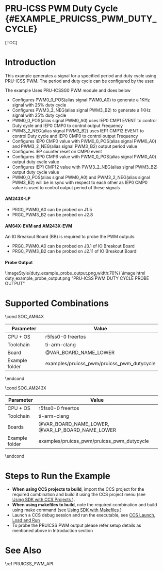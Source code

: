 # PRU-ICSS PWM Duty Cycle {#EXAMPLE_PRUICSS_PWM_DUTY_CYCLE}

[TOC]

# Introduction

This example generates a signal for a specified period and duty cycle using
PRU-ICSS PWM. The period and duty cycle can be configured by the user.

The example Uses PRU-ICSSG0 PWM module and does below

- Configures PWM0_0_POS(alias signal PWM0_A0) to generate a 1KHz signal with 25% duty cycle 
- Configures PWM3_2_NEG(alias signal PWM3_B2) to generate a 1KHz signal with 25% duty cycle 
- PWM0_0_POS(alias signal PWM0_A0) uses IEP0 CMP1 EVENT to control Duty cycle and IEP0 CMP0 to control output Frequency
- PWM3_2_NEG(alias signal PWM3_B2) uses IEP1 CMP12 EVENT to control Duty cycle and IEP0 CMP0 to control output Frequency
- Configures IEP0 CMP0 value with PWM0_0_POS(alias signal PWM0_A0) and PWM3_2_NEG(alias signal PWM3_B2) output period value
- Configures IEP counter reset on CMP0 event
- Configures IEP0 CMP6 value with PWM0_0_POS(alias signal PWM0_A0) output duty cycle value
- Configures IEP1 CMP12 value with PWM3_2_NEG(alias signal PWM3_B2) output duty cycle value
- PWM0_0_POS(alias signal PWM0_A0) and PWM3_2_NEG(alias signal PWM3_B2) will be in sync with respect to each other as IEP0 CMP0 value is used to control output period of these signals

#### AM243X-LP  
- PRG0_PWM0_A0 can be probed on J1.5
- PRG0_PWM3_B2 can be probed on J2.8

#### AM64X-EVM and AM243X-EVM 
An IO Breakout Board (BB) is required to probe the PWM outputs
- PRG0_PWM0_A0 can be probed on J3.1 of IO Breakout Board
- PRG0_PWM3_B2 can be probed on J2.11 of IO Breakout Board

#### Probe Output

\imageStyle{duty_example_probe_output.png,width:70%}
\image html duty_example_probe_output.png "PRU-ICSS PWM DUTY CYCLE PROBE OUTPUT"

# Supported Combinations

\cond SOC_AM64X

 Parameter      | Value
 ---------------|-----------
 CPU + OS       | r5fss0-0 freertos
 Toolchain      | ti-arm-clang
 Board          | @VAR_BOARD_NAME_LOWER
 Example folder | examples/pruicss_pwm/pruicss_pwm_dutycycle

\endcond

\cond SOC_AM243X

 Parameter      | Value
 ---------------|-----------
 CPU + OS       | r5fss0-0 freertos
 Toolchain      | ti-arm-clang
 Boards         | @VAR_BOARD_NAME_LOWER, @VAR_LP_BOARD_NAME_LOWER
 Example folder | examples/pruicss_pwm/pruicss_pwm_dutycycle

\endcond

# Steps to Run the Example

- **When using CCS projects to build**, import the CCS project for the required combination
  and build it using the CCS project menu (see <a href="@VAR_MCU_SDK_DOCS_PATH/CCS_PROJECTS_PAGE.html" target="_blank"> Using SDK with CCS Projects </a>).
- **When using makefiles to build**, note the required combination and build using
  make command (see <a href="@VAR_MCU_SDK_DOCS_PATH/MAKEFILE_BUILD_PAGE.html" target="_blank"> Using SDK with Makefiles </a>)
- Launch a CCS debug session and run the executable, see <a href="@VAR_MCU_SDK_DOCS_PATH/CCS_LAUNCH_PAGE.html" target="_blank">  CCS Launch, Load and Run </a>
- To probe the PRUICSS PWM output please refer setup details as mentioned above in Introduction section

# See Also

\ref PRUICSS_PWM_API


